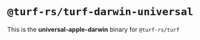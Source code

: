 # `@turf-rs/turf-darwin-universal`

This is the **universal-apple-darwin** binary for `@turf-rs/turf`
